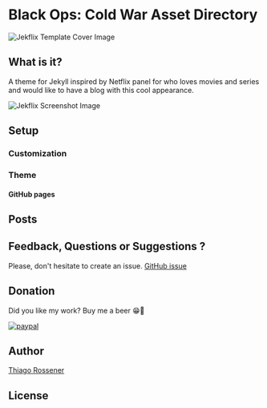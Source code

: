 # Black Ops: Cold War Asset Directory

![Jekflix Template Cover Image](https://res.cloudinary.com/dm7h7e8xj/image/upload/v1505354182/jekflix-logo_mfngps.png)


## What is it?

A theme for Jekyll inspired by Netflix panel for who loves movies and series and would like to have a blog with this cool appearance.

![Jekflix Screenshot Image](https://res.cloudinary.com/dm7h7e8xj/image/upload/v1566390829/jekflix-screenshot-2_zfiog2.jpg)

## Setup

### Customization

### Theme

#### GitHub pages

## Posts

## Feedback, Questions or Suggestions ?
Please, don't hesitate to create an issue.
[GitHub issue](https://github.com/ItsNatoriousB/BlackOpsCW-Directory/issues/new)

## Donation

Did you like my work? Buy me a beer 😁🍺

[![paypal](https://www.paypalobjects.com/en_US/i/btn/btn_donateCC_LG.gif)](https://www.paypal.com/cgi-bin/webscr?cmd=_s-xclick&hosted_button_id=SAKL66RSDGH48&source=url)

## Author

[Thiago Rossener](https://rossener.com/)

## License

